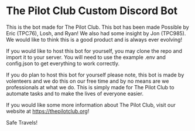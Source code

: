 ﻿# The Pilot Club Custom Discord Bot

This is the bot made for The Pilot Club. This bot has been made Possible by Eric (TPC76), Losh, and Ryan! We also had
some insight by Jon (TPC985). We would like to think this is a good product and is always ever evolving!

If you would like to host this bot for yourself, you may clone the repo and import it to your server. You will need to
use the example .env and config.json to get everything to work correctly.

If you do plan to host this bot for yourself please note, this bot is made by volenteers and we do this on our free time
and by no means are we professionals at what we do. This is simply made for The Pilot Club to automate tasks and to make
the lives of everyone easier.

If you would like some more information about The Pilot Club, visit our website at https://thepilotclub.org!

Safe Travels!
